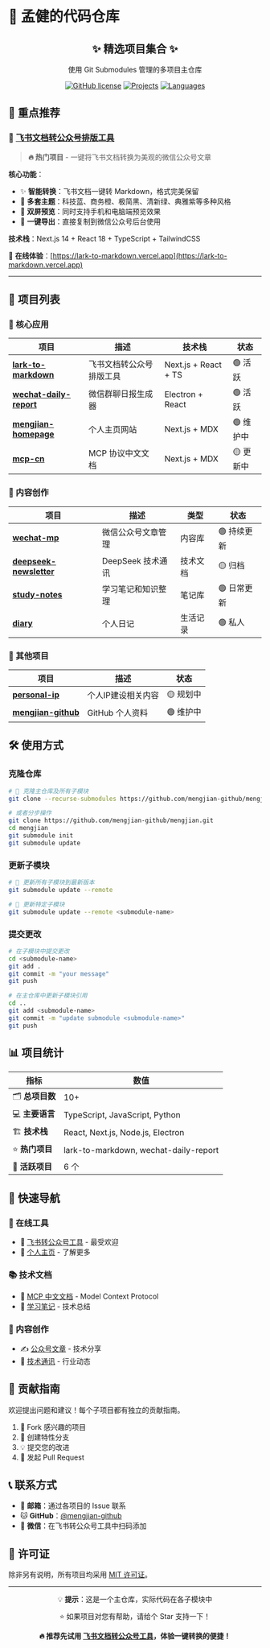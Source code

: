 # 🚀 孟健的代码仓库

<div align="center">
  <h2>✨ 精选项目集合 ✨</h2>
  <p>使用 Git Submodules 管理的多项目主仓库</p>
  
  [![GitHub license](https://img.shields.io/badge/license-MIT-blue.svg)](LICENSE)
  [![Projects](https://img.shields.io/badge/projects-10+-green.svg)](#项目列表)
  [![Languages](https://img.shields.io/badge/languages-TypeScript%2C%20Python%2C%20JavaScript-blue.svg)](#技术栈)
</div>

## 🌟 重点推荐

### 📝 [飞书文档转公众号排版工具](./lark-to-markdown/)
> **🔥 热门项目** - 一键将飞书文档转换为美观的微信公众号文章

**核心功能**：
- ✨ **智能转换**：飞书文档一键转 Markdown，格式完美保留
- 🎨 **多套主题**：科技蓝、商务橙、极简黑、清新绿、典雅紫等多种风格
- 📱 **双屏预览**：同时支持手机和电脑端预览效果
- 🚀 **一键导出**：直接复制到微信公众号后台使用

**技术栈**：Next.js 14 + React 18 + TypeScript + TailwindCSS

🔗 **在线体验**：[https://lark-to-markdown.vercel.app](https://lark-to-markdown.vercel.app)

---

## 📁 项目列表

### 🚀 核心应用

| 项目 | 描述 | 技术栈 | 状态 |
|------|------|--------|------|
| **[lark-to-markdown](./lark-to-markdown/)** | 飞书文档转公众号排版工具 | Next.js + React + TS | 🟢 活跃 |
| **[wechat-daily-report](./wechat-daily-report/)** | 微信群聊日报生成器 | Electron + React | 🟢 活跃 |
| **[mengjian-homepage](./mengjian-homepage/)** | 个人主页网站 | Next.js + MDX | 🟢 维护中 |
| **[mcp-cn](./mcp-cn/)** | MCP 协议中文文档 | Next.js + MDX | 🟡 更新中 |

### 📝 内容创作

| 项目 | 描述 | 类型 | 状态 |
|------|------|------|------|
| **[wechat-mp](./wechat-mp/)** | 微信公众号文章管理 | 内容库 | 🟢 持续更新 |
| **[deepseek-newsletter](./deepseek-newsletter/)** | DeepSeek 技术通讯 | 技术文档 | 🟡 归档 |
| **[study-notes](./study-notes/)** | 学习笔记和知识整理 | 笔记库 | 🟢 日常更新 |
| **[diary](./diary/)** | 个人日记 | 生活记录 | 🟢 私人 |

### 💼 其他项目

| 项目 | 描述 | 状态 |
|------|------|------|
| **[personal-ip](./personal-ip/)** | 个人IP建设相关内容 | 🟡 规划中 |
| **[mengjian-github](./mengjian-github/)** | GitHub 个人资料 | 🟢 维护中 |

## 🛠️ 使用方式

### 克隆仓库

```bash
# 🔄 克隆主仓库及所有子模块
git clone --recurse-submodules https://github.com/mengjian-github/mengjian.git

# 或者分步操作
git clone https://github.com/mengjian-github/mengjian.git
cd mengjian
git submodule init
git submodule update
```

### 更新子模块

```bash
# 🔄 更新所有子模块到最新版本
git submodule update --remote

# 🎯 更新特定子模块
git submodule update --remote <submodule-name>
```

### 提交更改

```bash
# 在子模块中提交更改
cd <submodule-name>
git add .
git commit -m "your message"
git push

# 在主仓库中更新子模块引用
cd ..
git add <submodule-name>
git commit -m "update submodule <submodule-name>"
git push
```

## 📊 项目统计

<div align="center">

| 指标 | 数值 |
|------|------|
| 🗂️ **总项目数** | 10+ |
| 💻 **主要语言** | TypeScript, JavaScript, Python |
| 🏗️ **技术栈** | React, Next.js, Node.js, Electron |
| ⭐ **热门项目** | lark-to-markdown, wechat-daily-report |
| 🚀 **活跃项目** | 6 个 |

</div>

## 🌟 快速导航

### 📱 在线工具
- 🔗 [飞书转公众号工具](https://lark-to-markdown.vercel.app) - 最受欢迎
- 🔗 [个人主页](https://mengjian.vercel.app) - 了解更多

### 📚 技术文档
- 📖 [MCP 中文文档](./mcp-cn/) - Model Context Protocol
- 📝 [学习笔记](./study-notes/) - 技术总结

### 🎯 内容创作
- ✍️ [公众号文章](./wechat-mp/) - 技术分享
- 📰 [技术通讯](./deepseek-newsletter/) - 行业动态

## 🤝 贡献指南

欢迎提出问题和建议！每个子项目都有独立的贡献指南。

1. 🍴 Fork 感兴趣的项目
2. 🌿 创建特性分支
3. 💡 提交您的改进
4. 🚀 发起 Pull Request

## 📞 联系方式

- 📧 **邮箱**：通过各项目的 Issue 联系
- 🐱 **GitHub**：[@mengjian-github](https://github.com/mengjian-github)
- 💬 **微信**：在飞书转公众号工具中扫码添加

## 📄 许可证

除非另有说明，所有项目均采用 [MIT 许可证](LICENSE)。

---

<div align="center">
  <p>💡 <strong>提示</strong>：这是一个主仓库，实际代码在各子模块中</p>
  <p>⭐ 如果项目对您有帮助，请给个 Star 支持一下！</p>
  
  **🔥 推荐先试用 [飞书文档转公众号工具](./lark-to-markdown/)，体验一键转换的便捷！**
</div> 
